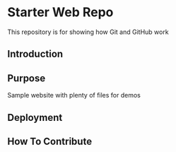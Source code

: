 # Starter Web Repo

This repository is for showing how Git and GitHub work

## Introduction

## Purpose
Sample website with plenty of files for demos

## Deployment

## How To Contribute